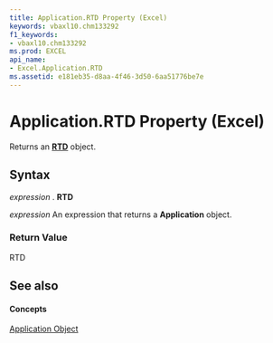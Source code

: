 ```yaml
---
title: Application.RTD Property (Excel)
keywords: vbaxl10.chm133292
f1_keywords:
- vbaxl10.chm133292
ms.prod: EXCEL
api_name:
- Excel.Application.RTD
ms.assetid: e181eb35-d8aa-4f46-3d50-6aa51776be7e
---
```



# Application.RTD Property (Excel)

Returns an  **[RTD](rtd-object-excel.md)** object.


## Syntax

 _expression_ . **RTD**

 _expression_ An expression that returns a **Application** object.


### Return Value

RTD


## See also


#### Concepts


[Application Object](application-object-excel.md)

